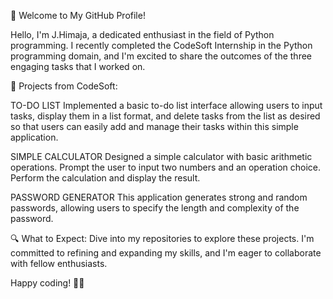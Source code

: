 👋 Welcome to My GitHub Profile!

Hello, I'm J.Himaja, a dedicated enthusiast in the field of Python programming. I recently completed the CodeSoft Internship in the Python programming domain, and I'm excited to share the outcomes of the three engaging tasks that I worked on.

🚀 Projects from CodeSoft:

TO-DO LIST
Implemented a basic to-do list interface allowing users to input tasks, display them in a list format, and delete tasks from the list as desired so that users can easily add and manage their tasks within this simple application.

SIMPLE CALCULATOR
Designed a simple calculator with basic arithmetic operations. Prompt the user to input two numbers and an operation choice. Perform the calculation and display the result.

PASSWORD GENERATOR
This application generates strong and random passwords, allowing users to specify the length and complexity of the password.

🔍 What to Expect: Dive into my repositories to explore these projects. I'm committed to refining and expanding my skills, and I'm eager to collaborate with fellow enthusiasts.

Happy coding! 🚀✨
